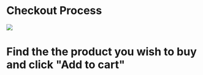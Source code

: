 # Checkout Process

![](images/checkout(1).png)

# Find the the product you wish to buy and click "Add to cart"
